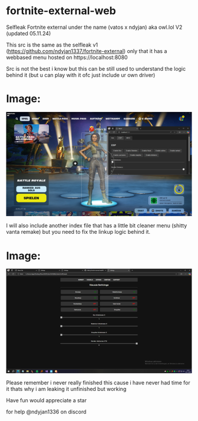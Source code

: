 # fortnite-external-web
Selfleak Fortnite external under the name (vatos x ndyjan) aka owl.lol V2 (updated 05.11.24)

This src is the same as the selfleak v1 (https://github.com/ndyjan1337/fortnite-external) only that it has a webbased menu hosted on https://localhost:8080

Src is not the best i know but this can be still used to understand the logic behind it (but u can play with it ofc just include ur own driver)

# Image:
![alt text](https://github.com/ndyjan1337/fortnite-external-web/blob/main/image/image.png?raw=true)

I will also include another index file that has a little bit cleaner menu (shitty vanta remake) but you need to fix the linkup logic behind it.

# Image:
![alt text](https://github.com/ndyjan1337/fortnite-external-web/blob/main/image/image2.png?raw=true)


Please remember i never really finished this cause i have never had time for it thats why i am leaking it unfinished but working

Have fun 
would appreciate a star

for help @ndyjan1336 on discord
